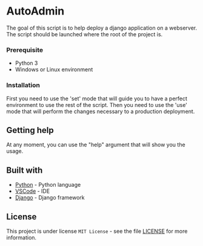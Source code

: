 # AutoAdmin

The goal of this script is to help deploy a django application on a webserver.
The script should be launched where the root of the project is.

### Prerequisite

- Python 3
- Windows or Linux environment

### Installation

First you need to use the 'set' mode that will guide you to have a perfect environment to use the rest of the script.
Then you need to use the 'use' mode that will perform the changes necessary to a production deployment.

## Getting help

At any moment, you can use the "help" argument that will show you the usage.

## Built with

* [Python](https://www.python.org/) - Python language
* [VSCode](https://code.visualstudio.com/) - IDE
* [Django](https://www.djangoproject.com/) - Django framework

## License

This project is under license ``MIT License`` - see the file [LICENSE](LICENSE) for more information.
